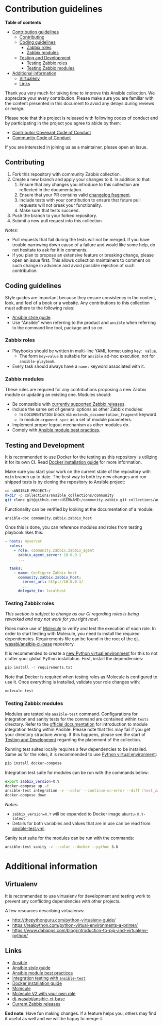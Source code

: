 # Contribution guidelines

**Table of contents**

- [Contribution guidelines](#contribution-guidelines)
  * [Contributing](#contributing)
  * [Coding guidelines](#coding-guidelines)
    + [Zabbix roles](#zabbix-roles)
    + [Zabbix modules](#zabbix-modules)
  * [Testing and Development](#testing-and-development)
    + [Testing Zabbix roles](#testing-zabbix-roles)
    + [Testing Zabbix modules](#testing-zabbix-modules)
- [Additional information](#additional-information)
  * [Virtualenv](#virtualenv)
  * [Links](#links)

Thank you very much for taking time to improve this Ansible collection. We appreciate your every contribution. Please make sure you are familiar with the content presented in this document to avoid any delays during reviews or merge.

Please note that this project is released with following codes of conduct and by participating in the project you agree to abide by them:
* [Contributor Covenant Code of Conduct](CODE_OF_CONDUCT.md)
* [Community Code of Conduct](https://docs.ansible.com/ansible/devel/community/code_of_conduct.html)

If you are interested in joining us as a maintainer, please open an issue.

## Contributing

1. Fork this repository with community Zabbix collection.
2. Create a new branch and apply your changes to it. In addition to that:
    1. Ensure that any changes you introduce to this collection are reflected in the documentation.
    2. Ensure that your PR contains valid [changelog fragment](https://docs.ansible.com/ansible/devel/community/development_process.html#changelogs).
    3. Include tests with your contribution to ensure that future pull requests will not break your functionality.
    4. Make sure that tests succeed.
3. Push the branch to your forked repository.
4. Submit a new pull request into this collection.

*Notes:*
* Pull requests that fail during the tests will not be merged. If you have trouble narrowing down cause of a failure and would like some help, do not hesitate to ask for it in comments.
* If you plan to propose an extensive feature or breaking change, please open an issue first. This allows collection maintainers to comment on such change in advance and avoid possible rejection of such contribution.

## Coding guidelines

Style guides are important because they ensure consistency in the content, look, and feel of a book or a website. Any contributions to this collection must adhere to the following rules:

* [Ansible style guide](http://docs.ansible.com/ansible/latest/dev_guide/style_guide/).
* Use "Ansible" when referring to the product and ``ansible`` when referring to the command line tool, package and so on.

### Zabbix roles

* Playbooks should be written in multi-line YAML format using ``key: value``.
  * The form ``key=value`` is suitable for ``ansible`` ad-hoc execution, not for ``ansible-playbook``.
* Every task should always have a ``name:`` keyword associated with it.

### Zabbix modules

These rules are required for any contributions proposing a new Zabbix module or updating an existing one. Modules should:

* Be compatible with [currently supported Zabbix releases](https://www.zabbix.com/life_cycle_and_release_policy).
* Include the same set of general options as other Zabbix modules:
  * In `DOCUMENTATION` block via `extends_documentation_fragment` keyword.
  * In module `argument_spec` as a set of module parameters.
* Implement proper logout mechanism as other modules do.
* Comply with [Ansible module best practices](https://docs.ansible.com/ansible/devel/dev_guide/developing_modules_best_practices.html).

## Testing and Development

It is recommended to use Docker for the testing as this repository is utilizing it for its own CI. Read [Docker installation guide](https://docs.docker.com/install/) for more information.

Make sure you start your work on the current state of the repository with `main` branch up to date. The best way to both try new changes and run shipped tests is by cloning the repository to Ansible project:

```bash
cd <ANSIBLE-PROJECT>/
mkdir -p collections/ansible_collections/community
git clone git@github.com:<USERNAME>/community.zabbix.git collections/ansible_collections/community/zabbix
```

Functionality can be verified by looking at the documentation of a module:
```bash
ansible-doc community.zabbix.zabbix_host
```

Once this is done, you can reference modules and roles from testing playbook likes this:

```yaml
- hosts: myserver
  roles:
    - role: community.zabbix.zabbix_agent
      zabbix_agent_server: 10.0.0.1
      ...

  tasks:
    - name: Configure Zabbix host
      community.zabbix.zabbix_host:
        server_url: http://10.0.0.1/
        ...
      delegate_to: localhost
```

### Testing Zabbix roles

*This section is subject to change as our CI regarding roles is being reworked and may not work for you right now!*

Roles make use of [Molecule](https://molecule.readthedocs.io/en/latest/) to verify and test the execution of each role. In order to start testing with Molecule, you need to install the required dependencies. Requirements file can be found in the root of the [dj-wasabi/ansible-ci-base](https://github.com/dj-wasabi/ansible-ci-base) repository.

It is recommended to create a [new Python virtual environment](#virtualenv) for this to not clutter your global Python installation. First, install the dependencies:

```bash
pip install -r requirements.txt
```

Note that Docker is required when testing roles as Molecule is configured to use it. Once everything is installed, validate your role changes with:

```bash
molecule test
```

### Testing Zabbix modules

Modules are tested via `ansible-test` command. Configurations for integration and sanity tests for the command are contained within `tests` directory. Refer to the [official documentation](https://docs.ansible.com/ansible/latest/dev_guide/testing_integration.html) for introduction to module integration testing within Ansible. Please note that this may fail if you get your directory structure wrong. If this happens, please see the start of [Testing and Development](#testing-and-development) regarding the placement of the collection.

Running test suites locally requires a few dependencies to be installed. Same as for the roles, it is recommended to use [Python virtual environment](#virtualenv):

```bash
pip install docker-compose
```

Integration test suite for modules can be run with the commands below:

```bash
export zabbix_version=X.Y
docker-compose up -d
ansible-test integration -v --color --continue-on-error --diff [test_zabbix_xyz]
docker-compose down
```
*Notes*:
* `zabbix_version=X.Y` will be expanded to Docker image `ubuntu-X.Y-latest`
* Details for both variables and values that are in use can be read from [ansible-test.yml](.github/workflows/ansible-test.yml).

Sanity test suite for the modules can be run with the commands:

```bash
ansible-test sanity -v --color --docker --python 3.6
```

# Additional information

## Virtualenv

It is recommended to use virtualenv for development and testing work to prevent any conflicting dependencies with other projects.

A few resources describing virtualenvs:

* http://thepythonguru.com/python-virtualenv-guide/
* https://realpython.com/python-virtual-environments-a-primer/
* https://www.dabapps.com/blog/introduction-to-pip-and-virtualenv-python/

## Links

* [Ansible](https://www.ansible.com/)
* [Ansible style guide](http://docs.ansible.com/ansible/latest/dev_guide/style_guide/)
* [Ansible module best practices](https://docs.ansible.com/ansible/devel/dev_guide/developing_modules_best_practices.html)
* [Integration testing with `ansible-test`](https://docs.ansible.com/ansible/latest/dev_guide/testing_integration.html)
* [Docker installation guide](https://docs.docker.com/install/)
* [Molecule](https://molecule.readthedocs.io/)
* [Molecule V2 with your own role](https://werner-dijkerman.nl/2017/09/05/using-molecule-v2-to-test-ansible-roles/)
* [dj-wasabi/ansible-ci-base](https://github.com/dj-wasabi/ansible-ci-base)
* [Current Zabbix releases](https://www.zabbix.com/life_cycle_and_release_policy)

**End note**: Have fun making changes. If a feature helps you, others may find it useful as well and we will be happy to merge it.
